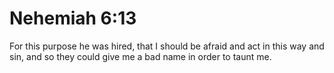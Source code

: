 # Nehemiah 6:13

For this purpose he was hired, that I should be afraid and act in this way and sin, and so they could give me a bad name in order to taunt me.
